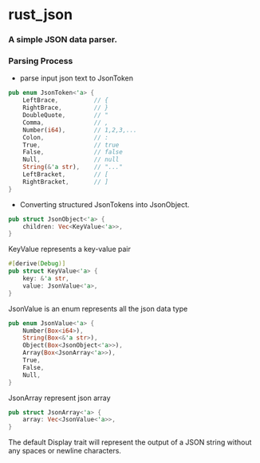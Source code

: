 # rust_json

### A simple JSON data parser.

### Parsing Process

* parse input json text to JsonToken
```rust
pub enum JsonToken<'a> {
    LeftBrace,          // {
    RightBrace,         // }
    DoubleQuote,        // "
    Comma,              // ,
    Number(i64),        // 1,2,3,...
    Colon,              // :
    True,               // true
    False,              // false
    Null,               // null
    String(&'a str),    // "..."
    LeftBracket,        // [
    RightBracket,       // ]
}
```
* Converting structured JsonTokens into JsonObject.
```rust
pub struct JsonObject<'a> {
    children: Vec<KeyValue<'a>>,
}
```
KeyValue represents a key-value pair
```rust
#[derive(Debug)]
pub struct KeyValue<'a> {
    key: &'a str,
    value: JsonValue<'a>,
}
```
JsonValue is an enum represents all the json data type
```rust
pub enum JsonValue<'a> {
    Number(Box<i64>),
    String(Box<&'a str>),
    Object(Box<JsonObject<'a>>),
    Array(Box<JsonArray<'a>>),
    True,
    False,
    Null,
}
```
JsonArray represent json array
```rust
pub struct JsonArray<'a> {
    array: Vec<JsonValue<'a>>,
}
```

The default Display trait will represent the output of a JSON string without any spaces or newline characters.


